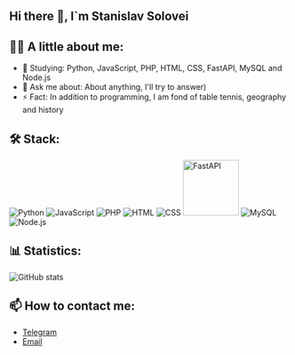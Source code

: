 ## Hi there 👋, I`m Stanislav Solovei

## 🧑‍💻 A little about me:
  - 🌱 Studying: Python, JavaScript, PHP, HTML, CSS, FastAPI, MySQL and Node.js
  - 💬 Ask me about: About anything, I'll try to answer)
  - ⚡ Fact: In addition to programming, I am fond of table tennis, geography and history

## 🛠️ Stack:
![Python](https://skillicons.dev/icons?i=python)
![JavaScript](https://skillicons.dev/icons?i=javascript)
![PHP](https://skillicons.dev/icons?i=php)
![HTML](https://skillicons.dev/icons?i=html)
![CSS](https://skillicons.dev/icons?i=css)
<img src="https://fastapi.tiangolo.com/img/logo-margin/logo-teal.png" alt="FastAPI" width="100"/>
![MySQL](https://skillicons.dev/icons?i=mysql)
![Node.js](https://skillicons.dev/icons?i=nodejs)

## 📊 Statistics:
![GitHub stats](https://github-readme-stats.vercel.app/api?username=StanislavSolovei&show_icons=true&theme=tokyonight)

## 📫 How to contact me:
- [Telegram](https://t.me/Solo_veyS)
- [Email](mailto:edukacjateb176@gmail.com)
